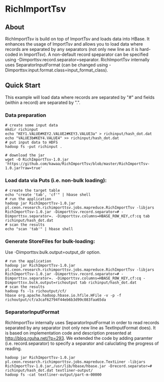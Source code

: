 RichImportTsv
=============

## About
RichImportTsv is build on top of ImportTsv and loads data into HBase. 
It enhances the usage of ImportTsv and allows you to load data where records are separated by any separators (not only new line as it is hard-coded in ImportTsv). A non-default record speparator can be specified using -Dimporttsv.record.separator=separator. RichImportTsv internally uses SeparatorInputFormat (can be changed using -Dimporttsv.input.format.class=input_format_class).

## Quick Start

This example will load data where records are separated by "#" and fields (within a record) are separated by ".".

### Data preparation
```
# create some input data
mkdir richinput
echo "KEY1.VALUE#KEY2.VALUE2#KEY3.VALUE3a" > richinput/hash_dot.dat
echo "VALUE3b#KEY4.VALUE4" >> richinput/hash_dot.dat 
# put input data to HDFS
hadoop fs -put richinput .

# download the jar
wget -O RichImportTsv-1.0.jar 'https://github.com/kawaa/RichImportTsv/blob/master/RichImportTsv-1.0.jar?raw=true'
```

### Load data via Puts (i.e. non-bulk loading):
```
# create the target table
echo "create 'tab', 'cf'" | hbase shell
# run the application
hadoop jar RichImportTsv-1.0.jar pl.ceon.research.richimporttsv.jobs.mapreduce.RichImportTsv -libjars RichImportTsv-1.0.jar -Dimporttsv.record.separator=# -Dimporttsv.separator=. -Dimporttsv.columns=HBASE_ROW_KEY,cf:cq tab richinput/hash_dot.dat
# scan the results
echo "scan 'tab'" | hbase shell
```

### Generate StoreFiles for bulk-loading:
Use -Dimporttsv.bulk.output=output_dir option.
```
# run the application
hadoop jar RichImportTsv-1.0.jar pl.ceon.research.richimporttsv.jobs.mapreduce.RichImportTsv -libjars RichImportTsv-1.0.jar -Dimporttsv.record.separator=# -Dimporttsv.separator=. -Dimporttsv.columns=HBASE_ROW_KEY,cf:cq -Dimporttsv.bulk.output=richoutput tab richinput/hash_dot.dat
# scan the results
hadoop fs -ls richoutput/cf/
hbase org.apache.hadoop.hbase.io.hfile.HFile -v -p -f richoutput/cf/a3caf62794f44eb6b3d99c083faa65da
```

### SeparatorInputFormat

RichImportTsv internally uses SeparatorInputFormat in order to read records separated by any separator (not only new line as TextInputFormat does). It is based on implementation code and description presented at http://blog.rguha.net/?p=293. We extended the code by adding paramter (i.e. record.separator) to specify a separator and caluclating the progress of reading.

```
hadoop jar RichImportTsv-1.0.jar pl.ceon.research.richimporttsv.jobs.mapreduce.TextLiner -libjars RichImportTsv-1.0.jar,/usr/lib/hbase/hbase.jar -Drecord.separator=# richinput/hash_dot.dat textliner-output/
hadoop fs -cat textliner-output/part-m-00000
```
